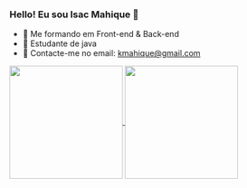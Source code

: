 ### Hello! Eu sou Isac Mahique 👋

- 🔭 Me formando em Front-end & Back-end
- 🌱 Estudante de java
- 💬 Contacte-me no email: kmahique@gmail.com


<a href="https://github.com/IsacMahique/github-readme-stats">
  <img height=200 align="center" src="https://github-readme-stats.vercel.app/api?username=IsacMahique" />
</a>
<a href="https://github.com/IsacMahique/convoychat">
  <img height=200 align="center" src="https://github-readme-stats.vercel.app/api/top-langs?username=IsacMahique&layout=compact&langs_count=8&card_width=200" />
</a>


